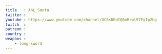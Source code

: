 ```yaml
---
title   : AnL_Santa
twitter : 
youtube : https://www.youtube.com/channel/UCBsDBdfQ6mRrwl97FqIp2Ug
twitch  : 
patreon : 
country : 
weapons :
    - long-sword
---
```


